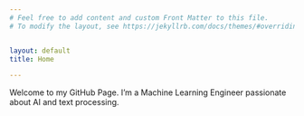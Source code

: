 ```yaml
---
# Feel free to add content and custom Front Matter to this file.
# To modify the layout, see https://jekyllrb.com/docs/themes/#overriding-theme-defaults


layout: default
title: Home

---
```

Welcome to my GitHub Page. I’m a Machine Learning Engineer passionate about AI and text processing.
